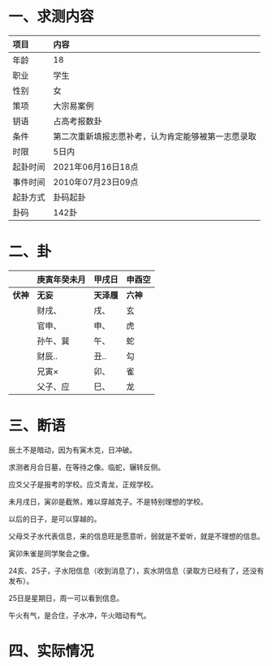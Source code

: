 # 一、求测内容
|项目|内容|
|:-|:-|
|年龄|18|
|职业|学生|
|性别|女|
|策项|大宗易案例|
|钥语|占高考报数卦|
|条件|第二次重新填报志愿补考，认为肯定能够被第一志愿录取|
|时限|5日内|
|起卦时间|2021年06月16日18点|
|事件时间|2010年07月23日09点|
|起卦方式|卦码起卦|
|卦码|142卦|

# 二、卦
||庚寅年癸未月|甲戌日|申酉空|
|:-|:-|:-|:-|
|**伏神**|**无妄**|**天泽履**|**六神**|
||财戌、|戌、|玄|
||官申、|申、|虎|
||孙午、巽|午、|蛇|
||财辰..|丑..|勾|
||兄寅×|卯、|雀|
||父子、应|巳、|龙|


# 三、断语
辰土不是暗动，因为有寅木克，日冲破。

求测者月合日墓，在等待之像。临蛇，辗转反侧。

应爻父子是报考的学校。应爻青龙，正规学校。

未月戌日，寅卯是截煞，难以穿越克子。不是特别理想的学校。

以后的日子，是可以穿越的。

父母爻子水代表信息，来的信息旺是愿意听，弱就是不爱听，就是不理想的信息。

寅卯朱雀是同学聚会之像。

24亥、25子，子水阳信息（收到消息了），亥水阴信息（录取方已经有了，还没有发布）。

25日是星期日，周一可以看到信息。

午火有气，是合住，子水冲，午火暗动有气。


# 四、实际情况
